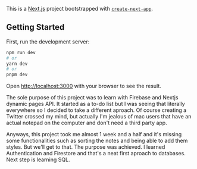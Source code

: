 This is a [Next.js](https://nextjs.org/) project bootstrapped with [`create-next-app`](https://github.com/vercel/next.js/tree/canary/packages/create-next-app).

## Getting Started

First, run the development server:

```bash
npm run dev
# or
yarn dev
# or
pnpm dev
```

Open [http://localhost:3000](http://localhost:3000) with your browser to see the result.

The sole purpose of this project was to learn with Firebase and Nextjs dynamic pages API. It started as a to-do list but I was seeing that literally everywhere so I decided to take a different aproach. Of course creating a Twitter crossed my mind, but actually I'm jealous of mac users that have an actual notepad on the computer and don't need a third party app.

Anyways, this project took me almost 1 week and a half and it's missing some functionalities such as sorting the notes and being able to add them styles. But we'll get to that. The purpose was achieved. I learned Authentication and Firestore and that's a neat first aproach to databases. Next step is learning SQL.

